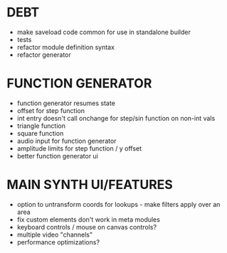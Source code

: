 # DEBT
- make saveload code common for use in standalone builder
- tests
- refactor module definition syntax
- refactor generator

# FUNCTION GENERATOR
- function generator resumes state
- offset for step function
- int entry doesn't call onchange for step/sin function on non-int vals
- triangle function
- square function
- audio input for function generator
- amplitude limits for step function / y offset
- better function generator ui

# MAIN SYNTH UI/FEATURES
- option to untransform coords for lookups - make filters apply over an area
- fix custom elements don't work in meta modules
- keyboard controls / mouse on canvas controls?
- multiple video "channels"
- performance optimizations?
